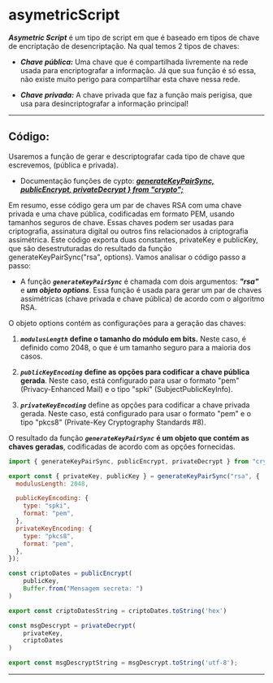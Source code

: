 # asymetricScript

***Asymetric Script*** é um tipo de script em que é baseado em tipos de chave de encriptação de desencriptação. Na qual temos 2 tipos de chaves:

- ***Chave pública:*** Uma chave que é compartilhada livremente na rede usada para encriptografar a informação. Já que sua função é só essa, não existe muito perigo para compartilhar esta chave nessa rede.

- ***Chave privada:*** A chave privada que faz a função mais perigisa, que usa para desincriptografar a informação principal!

---

## Código: 

Usaremos a função de gerar e descriptografar cada tipo de chave que escrevemos, (pública e privada).

- Documentação funções de cypto: ***[generateKeyPairSync, publicEncrypt, privateDecrypt } from "crypto";](https://nodejs.org/api/crypto.html)***

Em resumo, esse código gera um par de chaves RSA com uma chave privada e uma chave pública, codificadas em formato PEM, usando tamanhos seguros de chave. Essas chaves podem ser usadas para criptografia, assinatura digital ou outros fins relacionados à criptografia assimétrica.
Este código exporta duas constantes, privateKey e publicKey, que são desestruturadas do resultado da função generateKeyPairSync("rsa", options). Vamos analisar o código passo a passo:

-  A função ***``generateKeyPairSync``*** é chamada com dois argumentos: ***"rsa"*** e ***um objeto options***. Essa função é usada para gerar um par de chaves assimétricas (chave privada e chave pública) de acordo com o algoritmo RSA.

O objeto options contém as configurações para a geração das chaves:

1. ***``modulusLength``*** **define o tamanho do módulo em bits.** Neste caso, é definido como 2048, o que é um tamanho seguro para a maioria dos casos.


1. ***``publicKeyEncoding``*** **define as opções para codificar a chave pública gerada**. Neste caso, está configurado para usar o formato "pem" (Privacy-Enhanced Mail) e o tipo "spki" (SubjectPublicKeyInfo).


3. ***``privateKeyEncoding``*** define as opções para codificar a chave privada gerada. Neste caso, está configurado para usar o formato "pem" e o tipo "pkcs8" (Private-Key Cryptography Standards #8).

O resultado da função ***``generateKeyPairSync``*** **é um objeto que contém as chaves geradas**, codificadas de acordo com as opções fornecidas.



```js
import { generateKeyPairSync, publicEncrypt, privateDecrypt } from "crypto";

export const { privateKey, publicKey } = generateKeyPairSync("rsa", {
  modulusLength: 2048,

  publicKeyEncoding: {
    type: "spki",
    format: "pem",
  },
  privateKeyEncoding: {
    type: "pkcs8",
    format: "pem",
  },
});

const criptoDates = publicEncrypt(
    publicKey, 
    Buffer.from("Mensagem secreta: ")
)

export const criptoDatesString = criptoDates.toString('hex')

const msgDescrypt = privateDecrypt(
    privateKey, 
    criptoDates
)

export const msgDescryptString = msgDescrypt.toString('utf-8');
```

---
